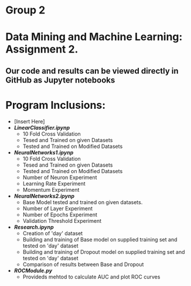# Group 2
# Data Mining and Machine Learning: Assignment 2. 


## Our code and results can be viewed directly in GitHub as Jupyter notebooks

# Program Inclusions: 
* [Insert Here]
* ***LinearClassifier.ipynp***
    * 10 Fold Cross Validation
    * Tesed and Trained on given Datasets 
    * Tested and Trained on Modified Datasets
* ***NeuralNetworks1.ipynp***
    * 10 Fold Cross Validation
    * Tesed and Trained on given Datasets 
    * Tested and Trained on Modified Datasets
    * Number of Neuron Experiment
    * Learning Rate Experiment
    * Momentum Experiment 
* ***NeuralNetworks2.ipynp***
    * Base Model tested and trained on given datasets.
    * Number of Layer Experiment
    * Number of Epochs Experiment
    * Validation Threshold Experiment
* ***Research.ipynp***
    * Creation of 'day' dataset
    * Building and training of Base model on supplied training set and tested on 'day' dataset
    * Building and training of Dropout model on supplied training set and tested on 'day' dataset
    * Comparison of results between Base and Dropout
* ***ROCModule.py***
    * Provideds mehtod to calculate AUC and plot ROC curves
